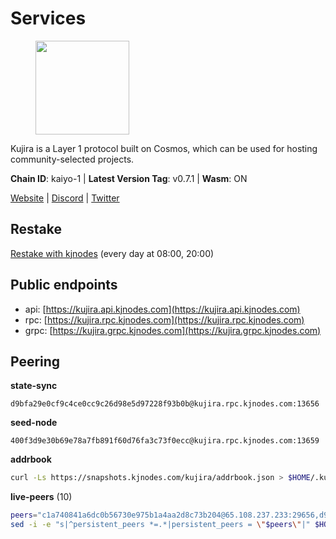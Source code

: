 # Services

<figure><img src="https://raw.githubusercontent.com/kj89/testnet_manuals/main/pingpub/logos/kujira.png" width="150" alt=""><figcaption></figcaption></figure>

Kujira is a Layer 1 protocol built on Cosmos, which can be used for  hosting community-selected projects.

**Chain ID**: kaiyo-1 | **Latest Version Tag**: v0.7.1 | **Wasm**: ON

[Website](https://kujira.app) | [Discord](https://discord.gg/teamkujira) | [Twitter](https://twitter.com/TeamKujira)

## Restake

[Restake with kjnodes](https://restake.app/kujira/kujiravaloper1tnuqj73jfn3724lqz34c27tuv80nv336sadqym) (every day at 08:00, 20:00)
## Public endpoints

* api: [https://kujira.api.kjnodes.com](https://kujira.api.kjnodes.com)
* rpc: [https://kujira.rpc.kjnodes.com](https://kujira.rpc.kjnodes.com)
* grpc: [https://kujira.grpc.kjnodes.com](https://kujira.grpc.kjnodes.com)

## Peering

**state-sync**

```text
d9bfa29e0cf9c4ce0cc9c26d98e5d97228f93b0b@kujira.rpc.kjnodes.com:13656
```

**seed-node**

```text
400f3d9e30b69e78a7fb891f60d76fa3c73f0ecc@kujira.rpc.kjnodes.com:13659
```

**addrbook**
```bash
curl -Ls https://snapshots.kjnodes.com/kujira/addrbook.json > $HOME/.kujira/config/addrbook.json
```

**live-peers** (10)
```bash
peers="c1a740841a6dc0b56730e975b1a4aa2d8c73b204@65.108.237.233:29656,d9bfa29e0cf9c4ce0cc9c26d98e5d97228f93b0b@65.109.88.38:13656,9c753f4e99433b79b0b7dce69fffa0a892491f95@65.108.234.154:26656,89757803f40da51678451735445ad40d5b15e059@169.155.45.187:26656,fa57c7c253be46ad9f696ee2f2c1d72cbc6a1591@146.59.52.135:31095,213dbb8301ce1c0f5662a9b723bd613f15e1dd4e@75.119.157.167:30656,98a6a264d2f2f5093d317f09e71036e62aa73906@107.181.235.66:20656,d6f2eee997d108d4fde5683e31d678427376dfce@77.68.27.75:26656,4ae125f9c9b8e2f1ac83749c2209e26056b97851@65.108.238.103:11856,26d19e5b3f3a5ebafe827dabca4ef008d9c5e6fd@168.119.15.94:26656"
sed -i -e "s|^persistent_peers *=.*|persistent_peers = \"$peers\"|" $HOME/.kujira/config/config.toml
```
